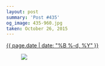```yaml
---
layout: post
summary: 'Post #435'
og_image: 435-960.jpg
taken: October 26, 2015
---
```


<div class="post">
 <time>
  <a href="/435">
   {{ page.date | date: "%B %-d, %Y" }}
  </a>
 </time>
 <a href="/435">
  <figure data-taken="10/26/2015">
   <img sizes="(min-width: 700px) 50vw, calc(100vw - 2rem)" src="{{ site.assets_url }}/435-480.jpg" srcset="{{ site.assets_url }}/435-960.jpg 960w, {{ site.assets_url }}/435-720.jpg 720w, {{ site.assets_url }}/435-480.jpg 480w, {{ site.assets_url }}/435-240.jpg 240w"/>
  </figure>
 </a>
</div>
